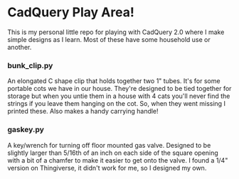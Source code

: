 # CadQuery Play Area!

This is my personal little repo for playing with CadQuery 2.0 where I make simple designs as I learn.  Most of these have some household use or another.

### bunk_clip.py

An elongated C shape clip that holds together two 1" tubes. It's for some portable cots we have in our house. They're designed to be tied together for storage but when you untie them in a house with 4 cats you'll never find the strings if you leave them hanging on the cot. So, when they went missing I printed these. Also makes a handy carrying handle!


### gaskey.py

A key/wrench for turning off floor mounted gas valve. Designed to be slightly larger than 5/16th of an inch on each side of the square opening with a bit of a chamfer to make it easier to get onto the valve. I found a 1/4" version on Thingiverse, it didn't work for me, so I designed my own.


